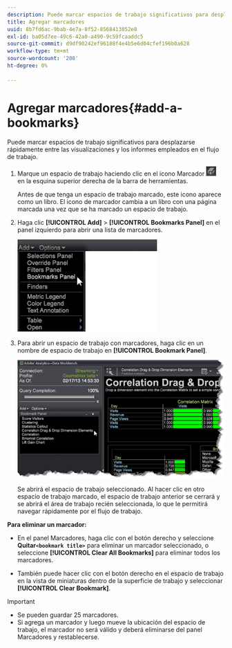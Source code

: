 ```yaml
---
description: Puede marcar espacios de trabajo significativos para desplazarse rápidamente entre las visualizaciones y los informes empleados en el flujo de trabajo.
title: Agregar marcadores
uuid: 8b7fd6ac-9bab-4e7a-8f52-8568413052e8
exl-id: ba05d7ee-49c6-42a0-a490-9c59fcaaddc5
source-git-commit: d9df90242ef96188f4e4b5e6d04cfef196b0a628
workflow-type: tm+mt
source-wordcount: '208'
ht-degree: 0%

---
```


# Agregar marcadores{#add-a-bookmarks}

Puede marcar espacios de trabajo significativos para desplazarse rápidamente entre las visualizaciones y los informes empleados en el flujo de trabajo.

1. Marque un espacio de trabajo haciendo clic en el icono Marcador ![](assets/bookmark_icon.png) en la esquina superior derecha de la barra de herramientas.

   Antes de que tenga un espacio de trabajo marcado, este icono aparece como un libro. El icono de marcador cambia a un libro con una página marcada una vez que se ha marcado un espacio de trabajo.

1. Haga clic **[!UICONTROL Add]** > **[!UICONTROL Bookmarks Panel]** en el panel izquierdo para abrir una lista de marcadores.

   ![](assets/bookmarks_panel.png)

1. Para abrir un espacio de trabajo con marcadores, haga clic en un nombre de espacio de trabajo en **[!UICONTROL Bookmark Panel]**.

   ![](assets/bookmarks_panel_left.png)

   Se abrirá el espacio de trabajo seleccionado. Al hacer clic en otro espacio de trabajo marcado, el espacio de trabajo anterior se cerrará y se abrirá el área de trabajo recién seleccionada, lo que le permitirá navegar rápidamente por el flujo de trabajo.

**Para eliminar un marcador:**

* En el panel Marcadores, haga clic con el botón derecho y seleccione **Quitar`<bookmark title>`** para eliminar un marcador seleccionado, o seleccione **[!UICONTROL Clear All Bookmarks]** para eliminar todos los marcadores.

* También puede hacer clic con el botón derecho en el espacio de trabajo en la vista de miniaturas dentro de la superficie de trabajo y seleccionar **[!UICONTROL Clear Bookmark]**.

>[!IMPORTANT]
>
>* Se pueden guardar 25 marcadores.
>* Si agrega un marcador y luego mueve la ubicación del espacio de trabajo, el marcador no será válido y deberá eliminarse del panel Marcadores y restablecerse.

